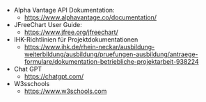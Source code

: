 
- Alpha Vantage API Dokumentation:
	 - https://www.alphavantage.co/documentation/
- JFreeChart User Guide:
	- https://www.jfree.org/jfreechart/
- IHK-Richtlinien für Projektdokumentationen
	- https://www.ihk.de/rhein-neckar/ausbildung-weiterbildung/ausbildung/pruefungen-ausbildung/antraege-formulare/dokumentation-betriebliche-projektarbeit-938224
- Chat GPT
	- https://chatgpt.com/
- W3sschools
	- https://www.w3schools.com
	